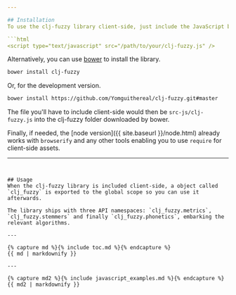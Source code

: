 ```yaml
---

## Installation
To use the clj-fuzzy library client-side, just include the JavaScript build of the library available [here](https://raw.github.com/Yomguithereal/clj-fuzzy/master/src-js/clj-fuzzy.js).

```html
<script type="text/javascript" src="/path/to/your/clj-fuzzy.js" />
```

Alternatively, you can use [bower](http://bower.io/) to install the library.

```bash
bower install clj-fuzzy
```

Or, for the development version.

```bash
bower install https://github.com/Yomguithereal/clj-fuzzy.git#master
```

The file you'll have to include client-side would then be `src-js/clj-fuzzy.js` into the clj-fuzzy folder downloaded by bower.

Finally, if needed, the [node version]({{ site.baseurl }}/node.html) already works with `browserify` and any other tools enabling you to use `require` for client-side assets.

---
```


## Usage
When the clj-fuzzy library is included client-side, a object called `clj_fuzzy` is exported to the global scope so you can use it afterwards.

The library ships with three API namespaces: `clj_fuzzy.metrics`, `clj_fuzzy.stemmers` and finally `clj_fuzzy.phonetics`, embarking the relevant algorithms.

---

{% capture md %}{% include toc.md %}{% endcapture %}
{{ md | markdownify }}

---

{% capture md2 %}{% include javascript_examples.md %}{% endcapture %}
{{ md2 | markdownify }}
